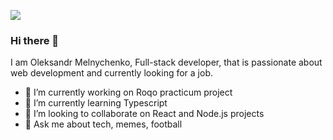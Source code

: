 ![](https://gifdb.com/images/high/hello-madagascar-penguin-7pernnlu5b6aad3y.gif)

### Hi there 👋

I am Oleksandr Melnychenko, Full-stack developer, that is passionate about web development and currently looking for a job.

- 🔭 I’m currently working on Roqo practicum project
- 🌱 I’m currently learning Typescript
- 👯 I’m looking to collaborate on React and Node.js projects
- 💬 Ask me about tech, memes, football

